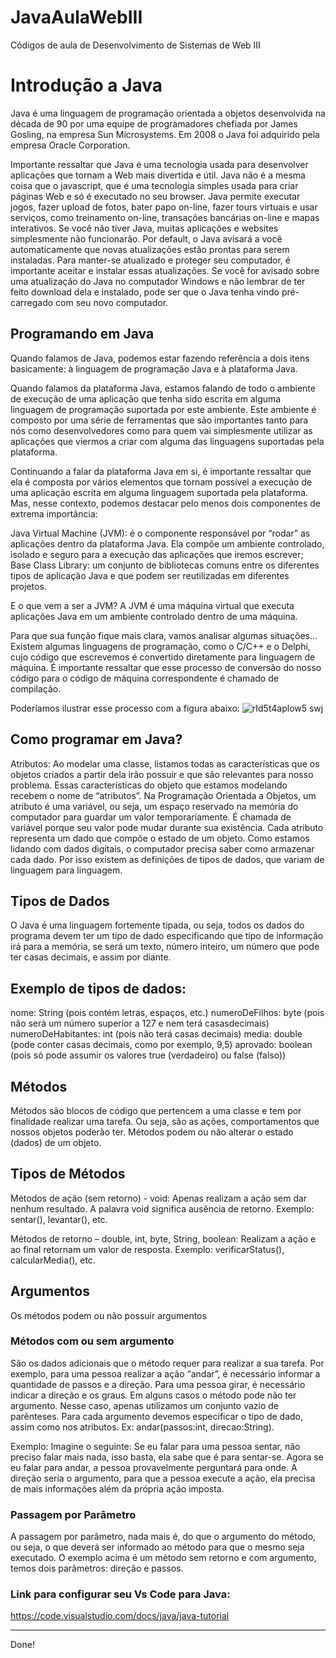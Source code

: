 # JavaAulaWebIII
Códigos de aula de Desenvolvimento de Sistemas de Web III
##
# Introdução a Java

Java é uma linguagem de programação orientada a objetos desenvolvida na década de 90 por uma equipe de programadores chefiada por James Gosling, na empresa Sun Microsystems. Em 2008 o Java foi adquirido pela empresa Oracle Corporation.

Importante ressaltar que Java é uma tecnologia usada para desenvolver aplicações que tornam a Web mais divertida e útil. Java não é a mesma coisa que o javascript, que é uma tecnologia simples usada para criar páginas Web e só é executado no seu browser.
Java permite executar jogos, fazer upload de fotos, bater papo on-line, fazer tours virtuais e usar serviços, como treinamento on-line, transações bancárias on-line e mapas interativos. Se você não tiver  Java, muitas aplicações e websites simplesmente não funcionarão.
Por default, o Java avisará a você automaticamente que novas atualizações estão prontas para serem instaladas. Para manter-se atualizado e proteger seu computador, é importante aceitar e instalar essas atualizações. Se você for avisado sobre uma atualização do Java no computador Windows e não lembrar de ter feito download dela e instalado, pode ser que o Java tenha vindo pré-carregado com seu novo computador.

## Programando em Java

Quando falamos de Java, podemos estar fazendo referência a dois itens basicamente: à linguagem de programação Java e à plataforma Java.

Quando falamos da plataforma Java, estamos falando de todo o ambiente de execução de uma aplicação que tenha sido escrita em alguma linguagem de programação suportada por este ambiente. Este ambiente é composto por uma série de ferramentas que são importantes tanto para nós como desenvolvedores como para quem vai simplesmente utilizar as aplicações que viermos a criar com alguma das linguagens suportadas pela plataforma. 

Continuando a falar da plataforma Java em si, é importante ressaltar que ela é composta por vários elementos que tornam possível a execução de uma aplicação escrita em alguma linguagem suportada pela plataforma. Mas, nesse contexto, podemos destacar pelo menos dois componentes de extrema importância:

Java Virtual Machine (JVM): é o componente responsável por “rodar” as aplicações dentro da plataforma Java. Ela compõe um ambiente controlado, isolado e seguro para a execução das aplicações que iremos escrever;
Base Class Library: um conjunto de bibliotecas comuns entre os diferentes tipos de aplicação Java e que podem ser reutilizadas em diferentes projetos.


E o que vem a ser a JVM?
A JVM é uma máquina virtual que executa aplicações Java em um ambiente controlado dentro de uma máquina.

Para que sua função fique mais clara, vamos analisar algumas situações... Existem algumas linguagens de programação, como o C/C++ e o Delphi, cujo código que escrevemos é convertido diretamente para linguagem de máquina. É importante ressaltar que esse processo de conversão do nosso código para o código de máquina correspondente é chamado de compilação.


Poderíamos ilustrar esse processo com a figura abaixo:
![rId5t4aplow5 swj](https://user-images.githubusercontent.com/17149877/131359444-6f53bc55-02e5-4b64-b893-fb70399a0ca4.png)

## Como programar em Java?

Atributos: 
Ao modelar uma classe, listamos todas as características que os objetos criados a partir dela irão possuir e que são relevantes para nosso problema. Essas características do objeto que estamos modelando recebem o nome de “atributos”. Na Programação Orientada a Objetos, um atributo é uma variável, ou seja, um espaço reservado na memória do computador para guardar um valor temporariamente. É chamada de variável porque seu valor pode mudar durante sua existência. Cada atributo representa um dado que compõe o estado de um objeto. Como  estamos lidando com dados digitais, o computador precisa saber como armazenar cada dado. Por isso existem as definições de tipos de dados, que variam de linguagem para linguagem.


## Tipos de Dados

O Java é uma linguagem fortemente tipada, ou seja, todos os dados do programa devem ter um tipo de dado especificando que tipo de informação irá para a memória, se será um texto, número inteiro, um número que pode ter casas decimais, e assim por diante.

## Exemplo de tipos de dados:

nome: String (pois contém letras, espaços, etc.)
numeroDeFilhos: byte (pois não será um número superior a 127 e nem terá casasdecimais)
numeroDeHabitantes: int (pois não terá casas decimais)
media: double (pode conter casas decimais, como por exemplo, 9,5)
aprovado: boolean (pois só pode assumir os valores true (verdadeiro) ou false (falso))

## Métodos

Métodos são blocos de código que pertencem a uma classe e tem por finalidade realizar uma tarefa. Ou seja, são as ações, comportamentos que nossos objetos poderão ter. Métodos podem ou não alterar o estado (dados) de um objeto.

## Tipos de Métodos

Métodos de ação (sem retorno) - void:
Apenas realizam a ação sem dar nenhum resultado. A palavra void significa ausência de retorno. 
Exemplo: sentar(), levantar(), etc.

Métodos de retorno – double, int, byte, String, boolean:
Realizam a ação e ao final retornam um valor de resposta. 
Exemplo: verificarStatus(), calcularMedia(), etc.


## Argumentos

Os métodos podem ou não possuir argumentos

### Métodos com ou sem argumento

São os dados adicionais que o método requer para realizar a sua tarefa. Por exemplo, para uma pessoa realizar a ação “andar”, é necessário informar a quantidade de passos e a direção. Para uma pessoa girar, é necessário indicar a direção e os graus. Em alguns casos o método pode não ter argumento. Nesse caso, apenas utilizamos um conjunto vazio de parênteses. Para cada argumento devemos especificar o tipo de dado, assim como nos atributos. 
Ex: andar(passos:int, direcao:String).

Exemplo: Imagine o seguinte: Se eu falar para uma pessoa sentar, não preciso
falar mais nada, isso basta, ela sabe que é para sentar-se. Agora se eu falar para andar,
a pessoa provavelmente perguntará para onde. A direção seria o argumento, para que a
pessoa execute  a ação, ela precisa de mais informações além da própria ação imposta.


### Passagem por Parâmetro

A passagem por parâmetro, nada mais é, do que o argumento do método, ou seja, o que deverá ser informado ao método para que o mesmo seja executado.
O exemplo acima é um método sem retorno e com argumento, temos dois parâmetros: direção e passos.

### Link para configurar seu Vs Code para Java:
https://code.visualstudio.com/docs/java/java-tutorial


----------------------------
Done!
